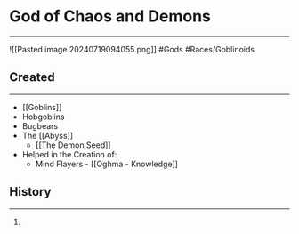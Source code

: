 # God of Chaos and Demons
---
![[Pasted image 20240719094055.png]]
#Gods #Races/Goblinoids
## Created
---
- [[Goblins]] 
- Hobgoblins
- Bugbears
- The [[Abyss]]
	- [[The Demon Seed]]
- Helped in the Creation of:
	- Mind Flayers - [[Oghma - Knowledge]]

## History
---
1. 